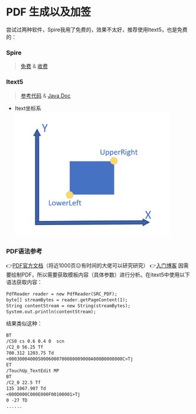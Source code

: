 # PDF 生成以及加签

尝试过两种软件，Spire我用了免费的，效果不太好，推荐使用Itext5，也是免费的：
### Spire
> [免费](https://www.e-iceblue.cn/Introduce/Spire-PDF-JAVA.html) & [收费](https://www.e-iceblue.cn/Introduce/Free-Spire-PDF-JAVA.html)
### Itext5
> [参考代码](https://itextpdf.com/en/resources/examples/itext-5-legacy) & [Java Doc](https://api.itextpdf.com/iText5/5.5.9/)
* Itext坐标系
 <img src="pic/coordinate.png" height="340"></img>

### PDF语法参考
:point_right:[PDF官方文档](https://www.adobe.com/content/dam/acom/en/devnet/pdf/pdfs/pdf_reference_archives/PDFReference.pdf)（将近1000页:expressionless:有时间的大佬可以研究研究）
:point_right:[入门博客](https://gendignoux.com/blog/2016/10/04/pdf-basics.html)
因需要绘制PDF，所以需要获取模板内容（具体参数）进行分析。在itext5中使用以下语法获取内容：
```
PdfReader reader = new PdfReader(SRC_PDF);
byte[] streamBytes = reader.getPageContent(1);
String contentStream = new String(streamBytes);
System.out.println(contentStream);
```
结果类似这种：
```
BT
/CS0 cs 0.6 0.4 0  scn
/C2_0 56.25 Tf
700.312 1203.75 Td
<0003000400050006000700080009000A000B0008000C>Tj
ET
/TouchUp_TextEdit MP
BT
/C2_0 22.5 Tf
135 1067.907 Td
<000D000C000E000F00100001>Tj
0 -27 TD
......
```
